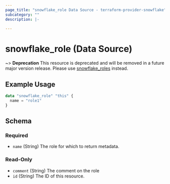 ```yaml
---
page_title: "snowflake_role Data Source - terraform-provider-snowflake"
subcategory: ""
description: |-
  
---
```


# snowflake_role (Data Source)

~> **Deprecation** This resource is deprecated and will be removed in a future major version release. Please use [snowflake_roles](./roles) instead. <deprecation>

## Example Usage

```terraform
data "snowflake_role" "this" {
  name = "role1"
}
```

<!-- schema generated by tfplugindocs -->
## Schema

### Required

- `name` (String) The role for which to return metadata.

### Read-Only

- `comment` (String) The comment on the role
- `id` (String) The ID of this resource.
